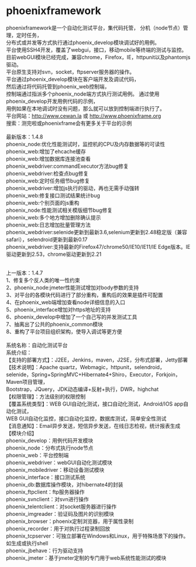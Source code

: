 # phoenixframework<br>
   phoenixframework是一个自动化测试平台，集代码托管，
 分机（node节点）管理，定时任务，<br>
分布式或并发等方式执行通过phoenix_develop模块调试好的用例。<br>
平台使用SSH4开发，覆盖了webgui，接口，移动mobile等终端的测试与监控。<br>
目前webGUI模块已经完成，兼容chrome，Firefox，IE，httpunit以及phantomjs驱动。<br>
平台原生支持对svn，socket，ftpserver服务器的操作。<br>
平台通过phoenix_develop模块在客户端开发及调试代码，<br>
然后通过将代码托管到phoenix_web控制端，<br>
控制端通过指派多个phoenix_node端方式执行测试用例。
通过使用phoenix_develop开发用例代码的示例，<br>
用例如果在本地调试时没有问题，那么就可以放到控制端进行执行了。<br>
平台网站：http://www.cewan.la 或 http://www.phoenixframe.org<br>
搜索：测完啦或phoenixframe会有更多关于平台的示例<br>
<br>
最新版本：1.4.8<br>
phoenix_node:优化性能测试时，监控机的CPU及内存数据等的可读性<br>
phoenix_web:增加了ehcache缓存<br>
phoenix_web:增加数据库连接池查看<br>
phoenix_webdriver:commandExecutor方法bug修复<br>
phoenix_webdriver:检查点bug修复<br>
phoenix_web:定时任务细节bug修复<br>
phoenix_webdriver:增加js执行的驱动，再也无需手动强转<br>
phoenix_web:修复接口测试结果统计bug<br>
phoenix_web:个别页面的js重构<br>
phoenix_node:性能测试相关模版细节bug修复<br>
phoenix_web:多个地方增加删除确认提示<br>
phoenix_web:日志增加批量管理方法<br>
phoenix_webdriver:selenide更新到最新3.6,selenium更新到2.48稳定版（兼容safari），selendroid更新到最新0.17<br>
phoenix_webdriver:支持最新的Firefox47/chrome50/IE10/IE11/IE Edge版本。IE驱动更新到2.53，chrome驱动更新到2.21<br>

<br>
上一版本：1.4.7<br>	
1、修复多个反人类的唯一性约束<br>
2、phoenix_node:jmeter性能测试增加对body参数的支持<br>
3、对平台的各模块代码进行了部分重构，重构后的效果是插件可配置<br>
4、在phoenix_web端增加查看node详细信息的入口<br>
5、phoenix_interface增加对https地址的支持<br>
6、phoenix_develop中增加了一个自己写的并发测试工具<br>
7、抽离出了公共的phoenix_common模块<br>
8、重构了平台项目组织架构，使导入调试等更方便<br>
<br>
系统名称：自动化测试平台<br> 
系统介绍： <br>
【支持的部署方式】：J2EE，Jenkins，maven，J2SE，分布式部署，Jetty部署 <br>
【技术说明】：Apache quartz，Webmagic，httpunit，selendroid，<br>
selenide，Spring+SpringMVC+Hibernate4+Shiro，Executor，Forkjoin，Maven项目管理，<br>
Bootstrap，JQuery，JDK动态编译+反射+执行，DWR，highchat <br>
【权限管理】：方法级别的权限控制 <br>
【覆盖系统类型】：WEB GUI自动化测试，接口自动化测试，Android/IOS app自动化测试，<br>
WEB GUI自动化监控，接口自动化监控，数据库测试，简单安全性测试 <br>
【消息通知】：Email异步发送，短信异步发送，在线日志检视，统计报表生成<br>
【模块介绍】<br>
phoenix_develop：用例代码开发模块<br>
phoenix_node：分布式执行node节点<br>
phoenix_web：平台控制端<br>
phoenix_webdriver：webGUI自动化测试模块<br>
phoenix_mobiledriver：移动设备测试模块<br>
phoenix_interface：接口测试系统<br>
phoenix_db:数据库操作模块，对hibernate4的封装<br>	
phoenix_ftpclient：ftp服务器操作<br>
phoenix_svnclient：对svn进行操作<br>
phoenix_telentclient：对socket服务器进行操作<br>
phoenix_imgreader：验证码及图片的识别模块<br>
phoenix_browser：phoenix定制浏览器，用于属性录制<br>
phoenix_recorder：用于对执行过程录制回放<br>
phoenix_tcpserver：可独立部署在Windows和Linux，用于特殊场景下的操作。如生成或执行shell	<br>
phoenix_jbehave：行为驱动支持	<br>
phoenix_jmeter：基于jmeter定制的专门用于web系统性能测试的模块<br>
